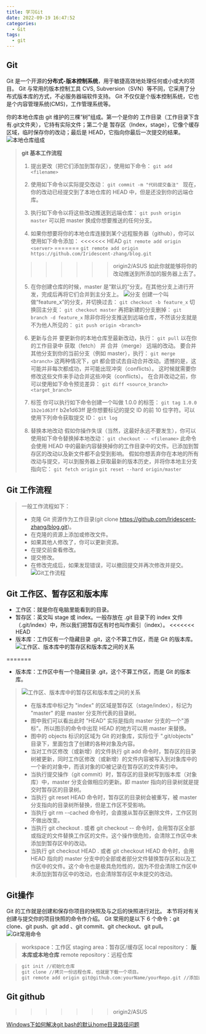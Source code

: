 ```yaml
---
title: 学习Git
date: 2022-09-19 16:47:52
categories: 
  - Git
tags:
  - git
---
```


## Git
Git 是一个开源的**分布式-版本控制系统**，用于敏捷高效地处理任何或小或大的项目。
Git 与常用的版本控制工具 CVS, Subversion（SVN）等不同，它采用了分布式版本库的方式，不必服务器端软件支持。
Git 不仅仅是个版本控制系统，它也是个内容管理系统(CMS)，工作管理系统等。
<!--more-->
你的本地仓库由 git 维护的三棵“树”组成。第一个是你的 工作目录（工作目录下含有.git文件夹），它持有实际文件；第二个是 暂存区（Index，stage），它像个缓存区域，临时保存你的改动；最后是 HEAD，它指向你最后一次提交的结果。
![本地仓库组成](https://www.runoob.com/manual/git-guide/img/trees.png)

> **git 基本工作流程**
> 1. 提出更改（把它们添加到暂存区），使用如下命令：
>  `git add <filename>` 
>
> 2. 使用如下命令以实际提交改动：
>  `git commit -m "代码提交备注" `
>  现在，你的改动已经提交到了本地仓库的 HEAD 中，但是还没到你的远端仓库。
>
> 3. 执行如下命令以将这些改动推送到远端仓库：
>  `git push origin master`
>  可以把 master 换成你想要推送的任何分支。
>
> 4. 如果你想要将你的本地仓库连接到某个远程服务器（github），你可以使用如下命令添加：
<<<<<<< HEAD
>  `git remote add origin <server>`
=======
>  `git remote add origin https://github.com/Iridescent-zhang/blog.git`
>>>>>>> origin2/ASUS
>  如此你就能够将你的改动推送到所添加的服务器上去了。
>
> 5. 在你创建仓库的时候，master 是“默认的”分支。在其他分支上进行开发，完成后再将它们合并到主分支上。
> ![分支](https://www.runoob.com/manual/git-guide/img/branches.png)
> 创建一个叫做“feature_x”的分支，并切换过去：
> `git checkout -b feature_x`
> 切换回主分支：
> `git checkout master`
> 再把新建的分支删掉：
> `git branch -d feature_x`
> 除非你将分支推送到远端仓库，不然该分支就是 不为他人所见的：
> `git push origin <branch>`
> 
> 6. 更新与合并
> 要更新你的本地仓库至最新改动，执行：
> `git pull`
> 以在你的工作目录中 获取（fetch） 并 合并（merge） 远端的改动。
> 要合并其他分支到你的当前分支（例如 master），执行：
> `git merge <branch>`
> 这两种情况下，git 都会尝试去自动合并改动。遗憾的是，这可能并非每次都成功，并可能出现冲突（conflicts）。 这时候就需要你修改这些文件来手动合并这些冲突（conflicts）。
> 在合并改动之前，你可以使用如下命令预览差异：
> `git diff <source_branch> <target_branch>`
>
> 7. 标签
> 你可以执行如下命令创建一个叫做 1.0.0 的标签：
> `git tag 1.0.0 1b2e1d63ff`
> b2e1d63ff 是你想要标记的提交 ID 的前 10 位字符。可以使用下列命令获取提交 ID：
> `git log`
> 
> 8. 替换本地改动
> 假如你操作失误（当然，这最好永远不要发生），你可以使用如下命令替换掉本地改动：
> `git checkout -- <filename>`
> 此命令会使用 HEAD 中的最新内容替换掉你的工作目录中的文件。已添加到暂存区的改动以及新文件都不会受到影响。
> 假如你想丢弃你在本地的所有改动与提交，可以到服务器上获取最新的版本历史，并将你本地主分支指向它：
> `git fetch origin`
> `git reset --hard origin/master`
> 

## Git 工作流程
> 一般工作流程如下：
> - 克隆 Git 资源作为工作目录(git clone https://github.com/Iridescent-zhang/blog.git)。
> - 在克隆的资源上添加或修改文件。
> - 如果其他人修改了，你可以更新资源。
> - 在提交前查看修改。
> - 提交修改。
> - 在修改完成后，如果发现错误，可以撤回提交并再次修改并提交。
> ![Git工作流程](https://www.runoob.com/wp-content/uploads/2015/02/git-process.png)
> 

## Git 工作区、暂存区和版本库
- 工作区：就是你在电脑里能看到的目录。
- 暂存区：英文叫 stage 或 index。一般存放在 .git 目录下的 index 文件（.git/index）中，所以我们把暂存区有时也叫作索引（index）。
<<<<<<< HEAD
- 版本库：工作区有一个隐藏目录 .git，这个不算工作区，而是 Git 的版本库。
![工作区、版本库中的暂存区和版本库之间的关系](https://www.runoob.com/wp-content/uploads/2015/02/1352126739_7909.jpg)










=======
- 版本库：工作区中有一个隐藏目录 .git，这个不算工作区，而是 Git 的版本库。

> ![工作区、版本库中的暂存区和版本库之间的关系](https://www.runoob.com/wp-content/uploads/2015/02/1352126739_7909.jpg)
> - 在版本库中标记为 "index" 的区域是暂存区（stage/index），标记为 "master" 的是 master 分支所代表的目录树。
> - 图中我们可以看出此时 "HEAD" 实际是指向 master 分支的一个"游标"。所以图示的命令中出现 HEAD 的地方可以用 master 来替换。
> - 图中的 objects 标识的区域为 Git 的对象库，实际位于 ".git/objects" 目录下，里面包含了创建的各种对象及内容。
> - 当对工作区修改（或新增）的文件执行 git add 命令时，暂存区的目录树被更新，同时工作区修改（或新增）的文件内容被写入到对象库中的一个新的对象中，而该对象的ID被记录在暂存区的文件索引中。
> - 当执行提交操作（git commit）时，暂存区的目录树写到版本库（对象库）中，master 分支会做相应的更新。即 master 指向的目录树就是提交时暂存区的目录树。
> - 当执行 git reset HEAD 命令时，暂存区的目录树会被重写，被 master 分支指向的目录树所替换，但是工作区不受影响。
> - 当执行 git rm --cached <file> 命令时，会直接从暂存区删除文件，工作区则不做出改变。
> - 当执行 git checkout . 或者 git checkout -- <file> 命令时，会用暂存区全部或指定的文件替换工作区的文件。这个操作很危险，会清除工作区中未添加到暂存区中的改动。
> - 当执行 git checkout HEAD . 或者 git checkout HEAD <file> 命令时，会用 HEAD 指向的 master 分支中的全部或者部分文件替换暂存区和以及工作区中的文件。这个命令也是极具危险性的，因为不但会清除工作区中未添加到暂存区中的改动，也会清除暂存区中未提交的改动。

## Git操作
Git 的工作就是创建和保存你项目的快照及与之后的快照进行对比。
本节将对有关创建与提交你的项目快照的命令作介绍。
Git 常用的是以下 6 个命令：git clone、git push、git add 、git commit、git checkout、git pull。
![Git常用命令](https://www.runoob.com/wp-content/uploads/2015/02/git-command.jpg)
> workspace：工作区
staging area：暂存区/缓存区
local repository： **版本库或本地仓库**
remote repository：远程仓库

> ```python
> git init //初始化仓库
> git clone //拷贝一份远程仓库，也就是下载一个项目。
> git remote add origin git@github.com:yourName/yourRepo.git //添加远程地址, 后面的yourName和yourRepo表示你在github的用户名和仓库，加完之后进入.git，打开 config，这里会多出一个remote "origin"内容，这就是刚才添加的远程地址，也可以直接修改config来配置远程地址。
> ```

## Git github
>>>>>>> origin2/ASUS

































































[Windows下如何解决git bash的默认home目录路径问题](https://www.cnblogs.com/songzhenhua/p/9312720.html)